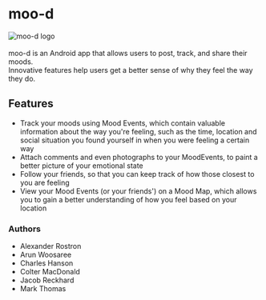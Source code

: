 # moo-d
![moo-d logo](https://raw.githubusercontent.com/CMPUT301F19T04/moo-d/master/code/app/src/main/res/mipmap-xxxhdpi/ic_launcher_round.png)
<br/>
<br/>
moo-d is an Android app that allows users to post, track, and share their moods.  
Innovative features help users get a better sense of why they feel the way they do.  

## Features
- Track your moods using Mood Events, which contain valuable information about the way you're feeling, such as the time, location and social situation you found yourself in when you were feeling a certain way
- Attach comments and even photographs to your MoodEvents, to paint a better picture of your emotional state
- Follow your friends, so that you can keep track of how those closest to you are feeling
- View your Mood Events (or your friends') on a Mood Map, which allows you to gain a better understanding of how you feel based on your location

### Authors
- Alexander Rostron
- Arun Woosaree
- Charles Hanson
- Colter MacDonald
- Jacob Reckhard 
- Mark Thomas
